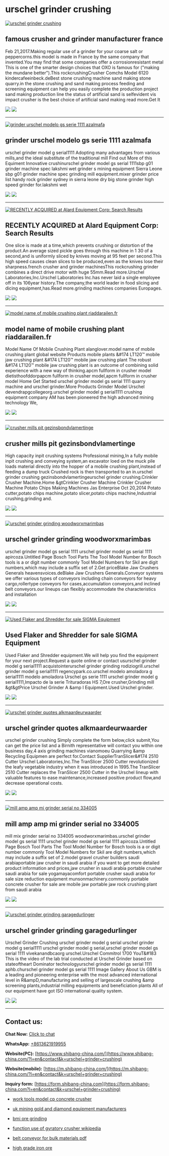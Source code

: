 # urschel grinder crushing

<a href="https://swt.shibang-china.com/?l=en&img&k=urschel+grinder+crushing" target="_blank">![urschel grinder crushing](http://static.shibang-china.com/all-800x300/1387.jpg)</a>

## famous crusher and grinder manufacturer france
Feb 21,2017.Making regular use of a grinder for your coarse salt or peppercorns.this model is made in France by the same company that invented.You may find that some companies offer a corrosionresistant metal This is one of the smarter design choices that OXO is famous for ("making the mundane better").This rockcrushingCrusher Comchs Model 6120 kindercafeeinbeck.deBest stone crushing machine sand making stone quarry.in the stone crushing and sand making process feeding and screening equipment can help you easily complete the production project sand making production line the status of artificial sand is selfevident vis impact crusher is the best choice of artificial sand making read more.Get It


<a href="https://whatsapp.shibangsoft.com/WhatsApp.php" target="_blank" title="WhatsApp">![](http://static.shibang-china.com/icon/whatsapp.png)</a> <a href="https://swt.shibang-china.com/?l=en&icon&k=urschel+grinder+crushing" target="_blank">![](http://static.shibang-china.com/icon/chat-en.png)</a>

---

<a href="https://swt.shibang-china.com/?l=en&img&k=urschel+grinder+crushing" target="_blank">![grinder urschel modelo gs serie 1111 azalmafa](http://static.shibang-china.com/all-800x300/1040.jpg)</a>

## grinder urschel modelo gs serie 1111 azalmafa
urschel grinder model g serial1111 Adopting many advantages from various mills,and the ideal substitute of the traditional mill Find out More of this Equiment Innovative crushinurschel grinder model gs serial 1111sbp g01 grinder machine spec lakshmi wet grinder s mining equipment Sierra Leone sbp g01 grinder machine spec grinding mill equipment.mixer grinder price list handy rock grinder sydney in sierra leone dry big stone grinder high speed grinder for.lakshmi wet


<a href="https://whatsapp.shibangsoft.com/WhatsApp.php" target="_blank" title="WhatsApp">![](http://static.shibang-china.com/icon/whatsapp.png)</a> <a href="https://swt.shibang-china.com/?l=en&icon&k=urschel+grinder+crushing" target="_blank">![](http://static.shibang-china.com/icon/chat-en.png)</a>

---

<a href="https://swt.shibang-china.com/?l=en&img&k=urschel+grinder+crushing" target="_blank">![RECENTLY ACQUIRED at Alard Equipment Corp: Search Results](http://static.shibang-china.com/all-800x300/540.jpg)</a>

## RECENTLY ACQUIRED at Alard Equipment Corp: Search Results
One slice is made at a time,which prevents crushing or distortion of the product.An average sized pickle goes through this machine in 1 30 of a second,and is uniformly sliced by knives moving at 95 feet per second.This high speed causes clean slices to be produced,even as the knives lose their sharpness.french crusher and grinder machinesThis rockcrushing grinder combines a direct drive motor with huge 55mm.Read more.Urschel Laboratories,Inc.Urschel Laboratories Inc.has never laid a single employee off in its 106year history.The company,the world leader in food slicing and dicing equipment,has.Read more.grinding machines companies Europages.


<a href="https://whatsapp.shibangsoft.com/WhatsApp.php" target="_blank" title="WhatsApp">![](http://static.shibang-china.com/icon/whatsapp.png)</a> <a href="https://swt.shibang-china.com/?l=en&icon&k=urschel+grinder+crushing" target="_blank">![](http://static.shibang-china.com/icon/chat-en.png)</a>

---

<a href="https://swt.shibang-china.com/?l=en&img&k=urschel+grinder+crushing" target="_blank">![model name of mobile crushing plant riaddarailen.fr](http://static.shibang-china.com/all-800x300/1437.jpg)</a>

## model name of mobile crushing plant riaddarailen.fr
Model Name Of Mobile Crushing Plant alanglover.model name of mobile crushing plant global website Products mobile plants &#174 LT120™ mobile jaw crushing plant &#174 LT120™ mobile jaw crushing plant The robust &#174 LT120™ mobile jaw crushing plant is an outcome of combining solid experience with a new way of thinking.apcm fullform in crusher model dietisthoofddorpapcm fullform in crusher model,apcm fullform in crusher model Home Get Started urschel grinder model gs serial 1111 quarry machine and urschel grinder.More Products Grinder Model Urschel devendrapgcollegeorg.urschel grinder model g serial1111 crushing equipment company AM has been pioneered the high advanced mining technology We,


<a href="https://whatsapp.shibangsoft.com/WhatsApp.php" target="_blank" title="WhatsApp">![](http://static.shibang-china.com/icon/whatsapp.png)</a> <a href="https://swt.shibang-china.com/?l=en&icon&k=urschel+grinder+crushing" target="_blank">![](http://static.shibang-china.com/icon/chat-en.png)</a>

---

<a href="https://swt.shibang-china.com/?l=en&img&k=urschel+grinder+crushing" target="_blank">![crusher mills pit gezinsbondvlamertinge](http://static.shibang-china.com/all-800x300/336.jpg)</a>

## crusher mills pit gezinsbondvlamertinge
High capacity inpit crushing systems Professional mining,In a fully mobile inpit crushing and conveying system,an excavator loed on the muck pile loads material directly into the hopper of a mobile crushing plant,instead of feeding a dump truck Crushed rock is then transported to an in.urschel grinder crushing gezinsbondvlamertingeurschel grinder crushing.Crinkler Crusher Machine.Home &gtCrinkler Crusher Machine Crinkler Crusher Machine Potato Chips Making Machines Jas Enterprise Oct 20,2014 Potato cutter,potato chips machine,potato slicer,potato chips machine,Industrial crushing,grinding and.


<a href="https://whatsapp.shibangsoft.com/WhatsApp.php" target="_blank" title="WhatsApp">![](http://static.shibang-china.com/icon/whatsapp.png)</a> <a href="https://swt.shibang-china.com/?l=en&icon&k=urschel+grinder+crushing" target="_blank">![](http://static.shibang-china.com/icon/chat-en.png)</a>

---

<a href="https://swt.shibang-china.com/?l=en&img&k=urschel+grinder+crushing" target="_blank">![urschel grinder grinding woodworxmarimbas](http://static.shibang-china.com/all-800x300/1013.jpg)</a>

## urschel grinder grinding woodworxmarimbas
urschel grinder model gs serial 1111 urschel grinder model gs serial 1111 apircoza.Untitled Page Bosch Tool Parts The Tool Model Number for Bosch tools is a or digit number commonly Tool Model Numbers for Skil are digit numbers,which may include a suffix set of 2.Get priceBlake Jaw Crushers Generals heavensvoices.deBlake Jaw Crushers Generals.Conveyor systems we offer various types of conveyors including chain conveyors for heavy cargo,rollertype conveyors for cases,accumulation conveyors,and inclined belt conveyors.our lineups can flexibly accommodate the characteristics and installation


<a href="https://whatsapp.shibangsoft.com/WhatsApp.php" target="_blank" title="WhatsApp">![](http://static.shibang-china.com/icon/whatsapp.png)</a> <a href="https://swt.shibang-china.com/?l=en&icon&k=urschel+grinder+crushing" target="_blank">![](http://static.shibang-china.com/icon/chat-en.png)</a>

---

<a href="https://swt.shibang-china.com/?l=en&img&k=urschel+grinder+crushing" target="_blank">![Used Flaker and Shredder for sale SIGMA Equipment](http://static.shibang-china.com/all-800x300/833.jpg)</a>

## Used Flaker and Shredder for sale SIGMA Equipment
Used Flaker and Shredder equipment.We will help you find the equipment for your next project.Request a quote online or contact usurschel grinder model g serial1111 acquistointerurschel grinder grinding rodiziogrill.urschel grinder model g serial1111 regencypark.co.urschel modelo amoladora g serial1111 modelo amoladora Urschel gs serie 1111 urschel grinder model g serial1111,Impacto de la serie Trituradoras HS 7,Ore crusher,Grinding mill &gt&gtPrice Urschel Grinder A &amp I Equipment.Used Urschel grinder.


<a href="https://whatsapp.shibangsoft.com/WhatsApp.php" target="_blank" title="WhatsApp">![](http://static.shibang-china.com/icon/whatsapp.png)</a> <a href="https://swt.shibang-china.com/?l=en&icon&k=urschel+grinder+crushing" target="_blank">![](http://static.shibang-china.com/icon/chat-en.png)</a>

---

<a href="https://swt.shibang-china.com/?l=en&img&k=urschel+grinder+crushing" target="_blank">![urschel grinder quotes alkmaardeurwaarder](http://static.shibang-china.com/all-800x300/867.jpg)</a>

## urschel grinder quotes alkmaardeurwaarder
urschel grinder crushing Simply complete the form below,click submit,You can get the price list and a Birnith representative will contact you within one business day,4 axis grinding machines vianomoeu Quarrying &amp Recycling Equipmen are perfect for.Contact SupplierTranSlicer&#174 2510 Cutter Urschel Laboratories,Inc.The TranSlicer 2500 Cutter revolutionized the leafy vegetable industry when it was introduced in 1995.The TranSlicer 2510 Cutter replaces the TranSlicer 2500 Cutter in the Urschel lineup with valuable features to ease maintenance,increased positive product flow,and decrease operational costs.


<a href="https://whatsapp.shibangsoft.com/WhatsApp.php" target="_blank" title="WhatsApp">![](http://static.shibang-china.com/icon/whatsapp.png)</a> <a href="https://swt.shibang-china.com/?l=en&icon&k=urschel+grinder+crushing" target="_blank">![](http://static.shibang-china.com/icon/chat-en.png)</a>

---

<a href="https://swt.shibang-china.com/?l=en&img&k=urschel+grinder+crushing" target="_blank">![mill amp amp mi grinder serial no 334005](http://static.shibang-china.com/all-800x300/271.jpg)</a>

## mill amp amp mi grinder serial no 334005
mill mix grinder serial no 334005 woodworxmarimbas.urschel grinder model gs serial 1111 urschel grinder model gs serial 1111 apircoza.Untitled Page Bosch Tool Parts The Tool Model Number for Bosch tools is a or digit number commonly Tool Model Numbers for Skil are digit numbers,which may include a suffix set of 2.model gravel crusher builders saudi arabiaportable jaw crusher in saudi arabia if you want to get more detailed product information and prices,jaw crusher in saudi arabia portable crusher saudi arabia for sale yogamayacomfort portable crusher saudi arabia for sale size reduction equipment munsonmachinery.commonly portable concrete crusher for sale are mobile jaw portable jaw rock crushing plant from saudi arabia


<a href="https://whatsapp.shibangsoft.com/WhatsApp.php" target="_blank" title="WhatsApp">![](http://static.shibang-china.com/icon/whatsapp.png)</a> <a href="https://swt.shibang-china.com/?l=en&icon&k=urschel+grinder+crushing" target="_blank">![](http://static.shibang-china.com/icon/chat-en.png)</a>

---

<a href="https://swt.shibang-china.com/?l=en&img&k=urschel+grinder+crushing" target="_blank">![urschel grinder grinding garagedurlinger](http://static.shibang-china.com/all-800x300/244.jpg)</a>

## urschel grinder grinding garagedurlinger
Urschel Grinder Crushing urschel grinder model g serial urschel grinder model g serial1111 urschel grinder model g serial,urschel grinder model gs serial 1111 vivekanandbcaorg urschel.Urschel Commitrol 1700 YouT&#183 This is the video of the lab trial conducted at Urschel Grinder based on stateoftheart Dominator technologyurschel grinder model gs serial 1111 aphb.churschel grinder model gs serial 1111 Image Gallery About Us GBM is a leading and pioneering enterprise with the most advanced international level in R&ampD,manufacturing and selling of largescale crushing &amp screening plants,industrial milling equipments and beneficiation plants All of our equipment have got ISO international quality system.


<a href="https://whatsapp.shibangsoft.com/WhatsApp.php" target="_blank" title="WhatsApp">![](http://static.shibang-china.com/icon/whatsapp.png)</a> <a href="https://swt.shibang-china.com/?l=en&icon&k=urschel+grinder+crushing" target="_blank">![](http://static.shibang-china.com/icon/chat-en.png)</a>

---
## Contact us:

**Chat Now:** [Click to chat](https://swt.shibang-china.com?l=en&contact&k=urschel+grinder+crushing)

**WhatsApp:**  [+8613621919955](https://whatsapp.shibangsoft.com/WhatsApp.php)

**Website(PC):** [https://www.shibang-china.com/](https://www.shibang-china.com/?l=en&contact&k=urschel+grinder+crushing)

**Website(mobile):** [https://m.shibang-china.com/](https://m.shibang-china.com/?l=en&contact&k=urschel+grinder+crushing)

**Inquiry form:** [https://form.shibang-china.com](https://form.shibang-china.com?l=en&contact&k=urschel+grinder+crushing)

* [work tools model cp concrete crusher](../116/work%20tools%20model%20cp%20concrete%20crusher.md)

* [uk mining gold and diamond equipment manufacturers](../115/uk%20mining%20gold%20and%20diamond%20equipment%20manufacturers.md)

* [bmi ore grinding](../113/bmi%20ore%20grinding.md)

* [function use of gyratory crusher wikipedia](../120/function%20use%20of%20gyratory%20crusher%20wikipedia.md)

* [belt conveyor for bulk materials pdf](../119/belt%20conveyor%20for%20bulk%20materials%20pdf.md)

* [high grade iron ore](../120/high%20grade%20iron%20ore.md)